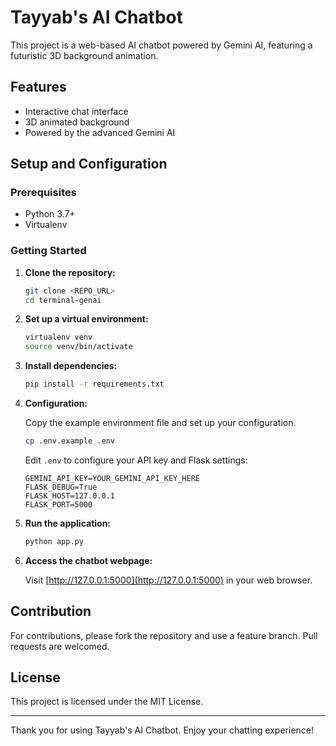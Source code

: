 # Tayyab's AI Chatbot

This project is a web-based AI chatbot powered by Gemini AI, featuring a futuristic 3D background animation.

## Features

- Interactive chat interface
- 3D animated background
- Powered by the advanced Gemini AI

## Setup and Configuration

### Prerequisites

- Python 3.7+
- Virtualenv

### Getting Started

1. **Clone the repository:**

    ```sh
    git clone <REPO_URL>
    cd terminal-genai
    ```

2. **Set up a virtual environment:**

    ```sh
    virtualenv venv
    source venv/bin/activate
    ```

3. **Install dependencies:**

    ```sh
    pip install -r requirements.txt
    ```

4. **Configuration:**
   
    Copy the example environment file and set up your configuration.

    ```sh
    cp .env.example .env
    ```
    
    Edit `.env` to configure your API key and Flask settings:
    
    ```
    GEMINI_API_KEY=YOUR_GEMINI_API_KEY_HERE
    FLASK_DEBUG=True
    FLASK_HOST=127.0.0.1
    FLASK_PORT=5000
    ```

5. **Run the application:**

    ```sh
    python app.py
    ```

6. **Access the chatbot webpage:**

    Visit [http://127.0.0.1:5000](http://127.0.0.1:5000) in your web browser.

## Contribution

For contributions, please fork the repository and use a feature branch. Pull requests are welcomed.

## License

This project is licensed under the MIT License.

---

Thank you for using Tayyab's AI Chatbot. Enjoy your chatting experience!
